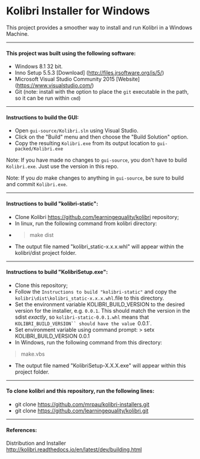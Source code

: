 Kolibri Installer for Windows
==========

This project provides a smoother way to install and run Kolibri in a Windows Machine.

---
#### This project was built using the following software:
* Windows 8.1 32 bit.
* Inno Setup 5.5.3 [Download] (http://files.jrsoftware.org/is/5/)
* Microsoft Visual Studio Community 2015 [Website] (https://www.visualstudio.com/)
* Git (note: install with the option to place the `git` executable in the path, so it can be run within `cmd`)

---
#### Instructions to build the GUI:
* Open `gui-source/Kolibri.sln` using Visual Studio.
* Click on the "Build" menu and then choose the "Build Solution" option.
* Copy the resulting `Kolibri.exe` from its output location to `gui-packed/Kolibri.exe`

Note: If you have made no changes to `gui-source`, you don't have to build `Kolibri.exe`. Just use the version in this repo.

Note: If you *do* make changes to anything in `gui-source`, be sure to build and commit `Kolibri.exe`.

---
#### Instructions to build "kolibri-static":

* Clone Kolibri https://github.com/learningequality/kolibri repository;
* In linux, run the following command from kolibri directory:
* > make dist
* The output file named "kolibri_static-x.x.x.whl" will appear within the kolibri/dist project folder.

---
#### Instructions to build "KolibriSetup.exe":

* Clone this repository;
* Follow the `Instructions to build "kolibri-static"` and copy the `kolibri\dist\kolibri_static-x.x.x.whl`.file to this directory.
* Set the environment variable KOLIBRI_BUILD_VERSION to the desired version for the installer, e.g. `0.0.1`.
  This should match the version in the sdist *exactly*, so `kolibri-static-0.0.1.whl` means that `KOLIBRI_BUILD_VERSION``
  should have the value `0.0.1`.
* Set environment variable using command prompt: > setx KOLIBRI_BUILD_VERSION 0.0.1
* In Windows, run the following command from this directory:
> make.vbs
* The output file named "KolibriSetup-X.X.X.exe" will appear within this project folder.

---
#### To clone kolibri and this repository, run the following lines:

* git clone https://github.com/mrpau/kolibri-installers.git
* git clone https://github.com/learningequality/kolibri.git

---
#### References:

Distribution and Installer http://kolibri.readthedocs.io/en/latest/dev/building.html
